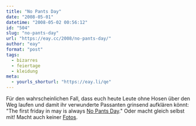 ```yaml
---
title: "No Pants Day"
date: "2008-05-01"
datetime: "2008-05-02 00:56:12"
id: "504"
slug: "no-pants-day"
url: "https://eay.cc/2008/no-pants-day/"
author: "eay"
format: "post"
tags:
  - bizarres
  - feiertage
  - kleidung
meta:
  - yourls_shorturl: "https://eay.li/qe"
---
```


Für den wahrscheinlichen Fall, dass euch heute Leute ohne Hosen über den Weg laufen und damit ihr verwunderte Passanten grinsend aufklären könnt: "The first friday in may is always [No Pants Day](http://www.nopantsday.com/)." Oder macht gleich selbst mit! Macht auch keiner [Fotos](http://www.flickr.com/photos/tags/nopantsday/).
